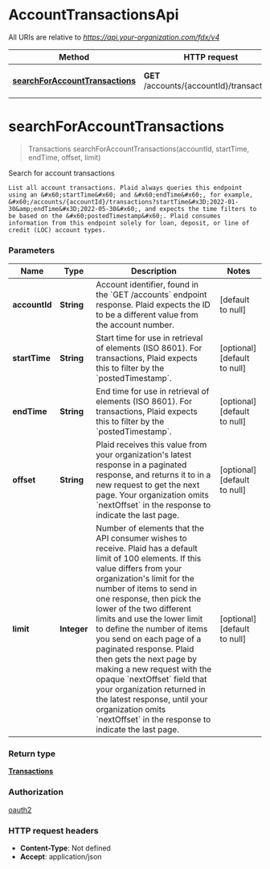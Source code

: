 # AccountTransactionsApi

All URIs are relative to *https://api.your-organization.com/fdx/v4*

| Method | HTTP request | Description |
|------------- | ------------- | -------------|
| [**searchForAccountTransactions**](AccountTransactionsApi.md#searchForAccountTransactions) | **GET** /accounts/{accountId}/transactions | Search for account transactions |


<a name="searchForAccountTransactions"></a>
# **searchForAccountTransactions**
> Transactions searchForAccountTransactions(accountId, startTime, endTime, offset, limit)

Search for account transactions

    List all account transactions. Plaid always queries this endpoint using an &#x60;startTime&#x60; and &#x60;endTime&#x60;, for example, &#x60;/accounts/{accountId}/transactions?startTime&#x3D;2022-01-30&amp;endTime&#x3D;2022-05-30&#x60;, and expects the time filters to be based on the &#x60;postedTimestamp&#x60;. Plaid consumes information from this endpoint solely for loan, deposit, or line of credit (LOC) account types. 

### Parameters

|Name | Type | Description  | Notes |
|------------- | ------------- | ------------- | -------------|
| **accountId** | **String**| Account identifier, found in the &#x60;GET /accounts&#x60; endpoint response. Plaid expects the ID to be a different value from the account number. | [default to null] |
| **startTime** | **String**| Start time for use in retrieval of elements (ISO 8601). For transactions, Plaid expects this to filter by the &#x60;postedTimestamp&#x60;. | [optional] [default to null] |
| **endTime** | **String**| End time for use in retrieval of elements (ISO 8601). For transactions, Plaid expects this to filter by the &#x60;postedTimestamp&#x60;. | [optional] [default to null] |
| **offset** | **String**| Plaid receives this value from your organization&#39;s latest response in a paginated response, and returns it to in a new request to get the next page. Your organization omits &#x60;nextOffset&#x60; in the response to indicate the last page.  | [optional] [default to null] |
| **limit** | **Integer**| Number of elements that the API consumer wishes to receive. Plaid has a default limit of 100 elements. If this value differs from your organization&#39;s limit for the number of items to send in one response, then pick the lower of the two different limits and use the lower limit to define the number of items you send on each page of a paginated response. Plaid then gets the next page by making a new request with the opaque &#x60;nextOffset&#x60; field that your organization returned in the latest response, until your organization omits &#x60;nextOffset&#x60; in the response to indicate the last page.  | [optional] [default to null] |

### Return type

[**Transactions**](../Models/Transactions.md)

### Authorization

[oauth2](../README.md#oauth2)

### HTTP request headers

- **Content-Type**: Not defined
- **Accept**: application/json

